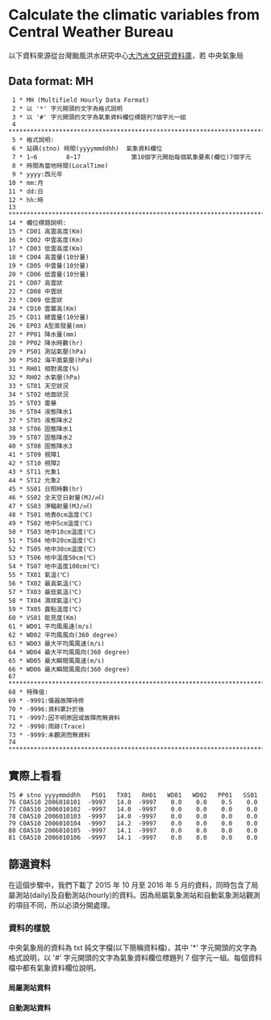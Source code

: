 
# Calculate the climatic variables from Central Weather Bureau

以下資料來源從台灣颱風洪水研究中心[大汽水文研究資料庫](http://dbahr.narlabs.org.tw)，若
中央氣象局




## Data format: MH

     1 * MH (Multifield Hourly Data Format)
     2 * 以 '*' 字元開頭的文字為格式說明
     3 * 以 '#' 字元開頭的文字為氣象資料欄位標題列7個字元一組
     4 ********************************************************************************
     5 * 格式說明:
     6 * 站碼(stno) 時間(yyyymmddhh)  氣象資料欄位
     7 * 1~6        8~17              第18個字元開始每個氣象要素(欄位)7個字元
     8 * 時間為當地時間(LocalTime)
     9 * yyyy:西元年
    10 * mm:月
    11 * dd:日
    12 * hh:時
    13 ********************************************************************************
    14 * 欄位標題說明:
    15 * CD01 高雲高度(Km)
    16 * CD02 中雲高度(Km)
    17 * CD03 低雲高度(Km)
    18 * CD04 高雲量(10分量)
    19 * CD05 中雲量(10分量)
    20 * CD06 低雲量(10分量)
    21 * CD07 高雲狀
    22 * CD08 中雲狀
    23 * CD09 低雲狀
    24 * CD10 雲冪高(Km)
    25 * CD11 總雲量(10分量)
    26 * EP03 A型蒸發量(mm)
    27 * PP01 降水量(mm)
    28 * PP02 降水時數(hr)
    29 * PS01 測站氣壓(hPa)
    30 * PS02 海平面氣壓(hPa)
    31 * RH01 相對濕度(%)
    32 * RH02 水氣壓(hPa)
    33 * ST01 天空狀況
    34 * ST02 地面狀況
    35 * ST03 雷暴
    36 * ST04 液態降水1
    37 * ST05 液態降水2
    38 * ST06 固態降水1
    39 * ST07 固態降水2
    40 * ST08 固態降水3
    41 * ST09 視障1
    42 * ST10 視障2
    43 * ST11 光象1
    44 * ST12 光象2
    45 * SS01 日照時數(hr)
    46 * SS02 全天空日射量(MJ/㎡)
    47 * SS03 淨輻射量(MJ/㎡)
    48 * TS01 地表0cm溫度(℃)
    49 * TS02 地中5cm溫度(℃)
    50 * TS03 地中10cm溫度(℃)
    51 * TS04 地中20cm溫度(℃)
    52 * TS05 地中30cm溫度(℃)
    53 * TS06 地中溫度50cm(℃)
    54 * TS07 地中溫度100cm(℃)
    55 * TX01 氣溫(℃)
    56 * TX02 最高氣溫(℃)
    57 * TX03 最低氣溫(℃)
    58 * TX04 濕球氣溫(℃)
    59 * TX05 露點溫度(℃)
    60 * VS01 能見度(Km)
    61 * WD01 平均風風速(m/s)
    62 * WD02 平均風風向(360 degree)
    63 * WD03 最大平均風風速(m/s)
    64 * WD04 最大平均風風向(360 degree)
    65 * WD05 最大瞬間風風速(m/s)
    66 * WD06 最大瞬間風風向(360 degree)
    67 *********************************************************************************
    68 * 特殊值:
    69 * -9991:儀器故障待修
    70 * -9996:資料累計於後
    71 * -9997:因不明原因或故障而無資料
    72 * -9998:雨跡(Trace)
    73 * -9999:未觀測而無資料
    74 *********************************************************************************

## 實際上看看 

    75 # stno yyyymmddhh   PS01   TX01   RH01   WD01   WD02   PP01   SS01
    76 C0A510 2006010101  -9997   14.0  -9997    0.0    0.0    0.5    0.0
    77 C0A510 2006010102  -9997   14.0  -9997    0.0    0.0    0.0    0.0
    78 C0A510 2006010103  -9997   14.0  -9997    0.0    0.0    0.0    0.0
    79 C0A510 2006010104  -9997   14.2  -9997    0.0    0.0    0.0    0.0
    80 C0A510 2006010105  -9997   14.1  -9997    0.0    0.0    0.0    0.0
    81 C0A510 2006010106  -9997   14.1  -9997    0.0    0.0    0.0    0.0



## 篩選資料

在這個步驟中，我們下載了 2015 年 10 月至 2016 年 5 月的資料，同時包含了局屬測站(daily)及自動測站(hourly)的資料。因為局屬氣象測站和自動氣象測站觀測的項目不同，所以必須分開處理。

### 資料的樣貌

中央氣象局的資料為 txt 純文字檔(以下簡稱資料檔)，其中 '*' 字元開頭的文字為格式說明，以 '#' 字元開頭的文字為氣象資料欄位標題列 7 個字元一組。每個資料檔中都有氣象資料欄位說明。

#### 局屬測站資料


#### 自動測站資料



